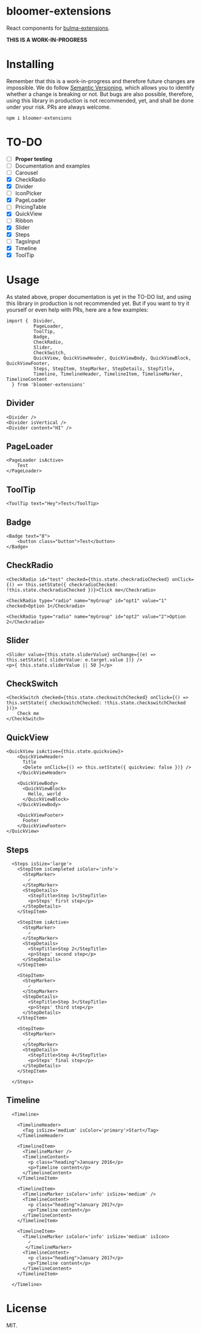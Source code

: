 # bloomer-extensions

React components for [bulma-extensions](https://wikiki.github.io).

**THIS IS A WORK-IN-PROGRESS**

# Installing

Remember that this is a work-in-progress and therefore future changes are impossible. We do follow [Semantic Versioning](https://semver.org), which allows you to identify whether a change is breaking or not. But bugs are also possible, therefore, using this library in production is not recommended, yet, and shall be done under your risk. PRs are always welcome.

```
npm i bloomer-extensions
```

# TO-DO

- [ ] **Proper testing**
- [ ] Documentation and examples
- [ ] Carousel
- [x] CheckRadio
- [x] Divider
- [ ] IconPicker
- [x] PageLoader
- [ ] PricingTable
- [x] QuickView
- [ ] Ribbon
- [x] Slider
- [x] Steps
- [ ] TagsInput
- [x] Timeline
- [x] ToolTip

# Usage

As stated above, proper documentation is yet in the TO-DO list, and using this library in production is not recommended yet. But if you want to try it yourself or even help with PRs, here are a few examples:

```
import {  Divider,
          PageLoader,
          ToolTip,
          Badge,
          CheckRadio,
          Slider,
          CheckSwitch,
          QuickView, QuickViewHeader, QuickViewBody, QuickViewBlock, QuickViewFooter,
          Steps, StepItem, StepMarker, StepDetails, StepTitle,
          Timeline, TimelineHeader, TimelineItem, TimelineMarker, TimelineContent
  } from 'bloomer-extensions'
```

## Divider

```
<Divider />
<Divider isVertical />
<Divider content="HI" />
```

## PageLoader

```
<PageLoader isActive>
	Test
</PageLoader>
```

## ToolTip
```
<ToolTip text="Hey">Test</ToolTip>
```

## Badge
```
<Badge text="8">
	<button class="button">Test</button>
</Badge>
```

## CheckRadio

```
<CheckRadio id="test" checked={this.state.checkradioChecked} onClick={() => this.setState({ checkradioChecked: !this.state.checkradioChecked })}>Click me</Checkradio>

<CheckRadio type="radio" name="myGroup" id="opt1" value="1" checked>Option 1</Checkradio>

<CheckRadio type="radio" name="myGroup" id="opt2" value="2">Option 2</Checkradio>

```

## Slider

```
<Slider value={this.state.sliderValue} onChange={(e) => this.setState({ sliderValue: e.target.value })} />
<p>{ this.state.sliderValue || 50 }</p>
```

## CheckSwitch

```
<CheckSwitch checked={this.state.checkswitchChecked} onClick={() => this.setState({ checkswitchChecked: !this.state.checkswitchChecked })}>
	Check me
</CheckSwitch>
```

## QuickView

```
<QuickView isActive={this.state.quickview}>
	<QuickViewHeader>
	  Title
	  <Delete onClick={() => this.setState({ quickview: false })} />
	</QuickViewHeader>

	<QuickViewBody>
	  <QuickViewBlock>
	    Hello, world
	  </QuickViewBlock>
	</QuickViewBody>

	<QuickViewFooter>
	  Footer
	</QuickViewFooter>
</QuickView>
```

## Steps

```
  <Steps isSize='large'>
    <StepItem isCompleted isColor='info'>
      <StepMarker>
        ✓
      </StepMarker>
      <StepDetails>
        <StepTitle>Step 1</StepTitle>
        <p>Steps' first step</p>
      </StepDetails>
    </StepItem>

    <StepItem isActive>
      <StepMarker>
        ✓
      </StepMarker>
      <StepDetails>
        <StepTitle>Step 2</StepTitle>
        <p>Steps' second step</p>
      </StepDetails>
    </StepItem>

    <StepItem>
      <StepMarker>
        ✓
      </StepMarker>
      <StepDetails>
        <StepTitle>Step 3</StepTitle>
        <p>Steps' third step</p>
      </StepDetails>
    </StepItem>

    <StepItem>
      <StepMarker>
        ✓
      </StepMarker>
      <StepDetails>
        <StepTitle>Step 4</StepTitle>
        <p>Steps' final step</p>
      </StepDetails>
    </StepItem>

  </Steps>
```

## Timeline

```
  <Timeline>

    <TimelineHeader>
      <Tag isSize='medium' isColor='primary'>Start</Tag>
    </TimelineHeader>

    <TimelineItem>
      <TimelineMarker />
      <TimelineContent>
        <p class="heading">January 2016</p>
        <p>Timeline content</p>
      </TimelineContent>
    </TimelineItem>

    <TimelineItem>
      <TimelineMarker isColor='info' isSize='medium' />
      <TimelineContent>
        <p class="heading">January 2017</p>
        <p>Timeline content</p>
      </TimelineContent>
    </TimelineItem>

    <TimelineItem>
      <TimelineMarker isColor='info' isSize='medium' isIcon>
        ✓
       </TimelineMarker>
      <TimelineContent>
        <p class="heading">January 2017</p>
        <p>Timeline content</p>
      </TimelineContent>
    </TimelineItem>

  </Timeline>
```

# License

MIT.